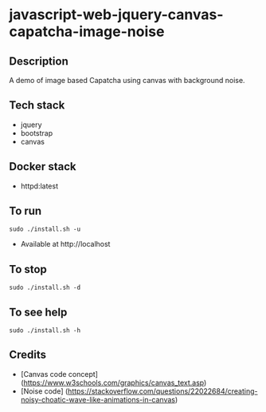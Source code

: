 # javascript-web-jquery-canvas-capatcha-image-noise

## Description
A demo of image based Capatcha
using canvas with background noise.

## Tech stack
- jquery
- bootstrap
- canvas

## Docker stack
- httpd:latest

## To run
`sudo ./install.sh -u`
- Available at http://localhost

## To stop
`sudo ./install.sh -d`

## To see help
`sudo ./install.sh -h`

## Credits
- [Canvas code concept] (https://www.w3schools.com/graphics/canvas_text.asp)
- [Noise code] (https://stackoverflow.com/questions/22022684/creating-noisy-choatic-wave-like-animations-in-canvas)
